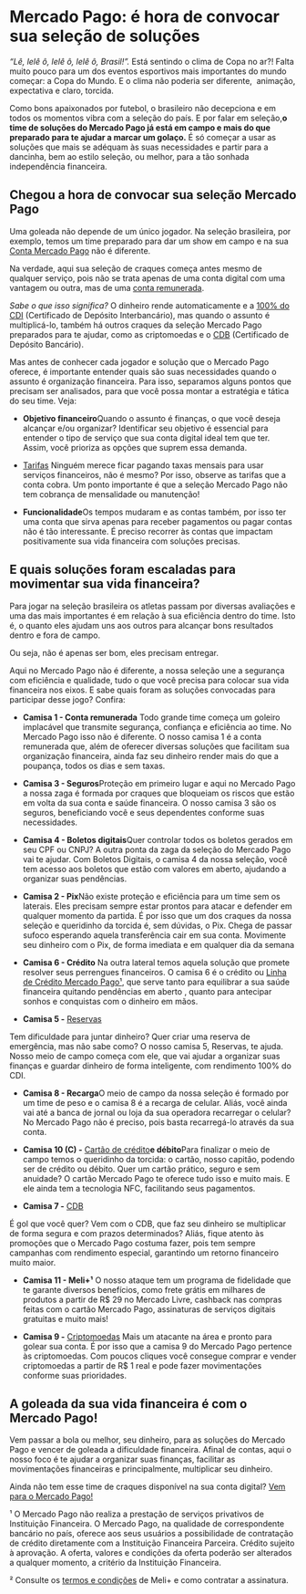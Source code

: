 # Mercado Pago: é hora de convocar sua seleção de soluções

*“Lê, lelê ô, lelê ô, lelê ô, Brasil!”.* Está sentindo o clima de Copa no ar?! Falta muito pouco para um dos eventos esportivos mais importantes do mundo começar: a Copa do Mundo. E o clima não poderia ser diferente,  animação, expectativa e claro, torcida.

Como bons apaixonados por futebol, o brasileiro não decepciona e em todos os momentos vibra com a seleção do país. E por falar em seleção,**o time de soluções do Mercado Pago já está em campo e mais do que preparado para te ajudar a marcar um golaço.** É só começar a usar as soluções que mais se adéquam às suas necessidades e partir para a dancinha, bem ao estilo seleção, ou melhor, para a tão sonhada independência financeira.

## **Chegou a hora de convocar sua seleção Mercado Pago**

Uma goleada não depende de um único jogador. Na seleção brasileira, por exemplo, temos um time preparado para dar um show em campo e na sua [Conta Mercado Pago](https://conteudo.mercadopago.com.br/conta-mercado-pago) não é diferente.

Na verdade, aqui sua seleção de craques começa antes mesmo de qualquer serviço, pois não se trata apenas de uma conta digital com uma vantagem ou outra, mas de uma [conta remunerada](https://meubolso.mercadopago.com.br/conta-remunerada-mercado-pago).

*Sabe o que isso significa?* O dinheiro rende automaticamente e a [100% do CDI](https://meubolso.mercadopago.com.br/sua-conta-rende-100-do-cdi-o-que-isso-significa) (Certificado de Depósito Interbancário), mas quando o assunto é multiplicá-lo, também há outros craques da seleção Mercado Pago preparados para te ajudar, como as criptomoedas e o [CDB](https://meubolso.mercadopago.com.br/cdb) (Certificado de Depósito Bancário).

Mas antes de conhecer cada jogador e solução que o Mercado Pago oferece, é importante entender quais são suas necessidades quando o assunto é organização financeira. Para isso, separamos alguns pontos que precisam ser analisados, para que você possa montar a estratégia e tática do seu time. Veja:

- **Objetivo financeiro**Quando o assunto é finanças, o que você deseja alcançar e/ou organizar? Identificar seu objetivo é essencial para entender o tipo de serviço que sua conta digital ideal tem que ter. Assim, você prioriza as opções que suprem essa demanda. 

- [Tarifas](https://meubolso.mercadopago.com.br/tarifas-bancarias)
Ninguém merece ficar pagando taxas mensais para usar serviços financeiros, não é mesmo? Por isso, observe as tarifas que a conta cobra. Um ponto importante é que a seleção Mercado Pago não tem cobrança de mensalidade ou manutenção! 

- **Funcionalidade**Os tempos mudaram e as contas também, por isso ter uma conta que sirva apenas para receber pagamentos ou pagar contas não é tão interessante. É preciso recorrer às contas que impactam positivamente sua vida financeira com soluções precisas. 

[](#)
## **E quais soluções foram escaladas para movimentar sua vida financeira?**

Para jogar na seleção brasileira os atletas passam por diversas avaliações e uma das mais importantes é em relação à sua eficiência dentro do time. Isto é, o quanto eles ajudam uns aos outros para alcançar bons resultados dentro e fora de campo.

Ou seja, não é apenas ser bom, eles precisam entregar.

Aqui no Mercado Pago não é diferente, a nossa seleção une a segurança com eficiência e qualidade, tudo o que você precisa para colocar sua vida financeira nos eixos. E sabe quais foram as soluções convocadas para participar desse jogo? Confira:

- **Camisa 1 - Conta remunerada** Todo grande time começa um goleiro implacável que transmite segurança, confiança e eficiência ao time. No Mercado Pago isso não é diferente. O nosso camisa 1 é a conta remunerada que, além de oferecer diversas soluções que facilitam sua organização financeira, ainda faz seu dinheiro render mais do que a poupança, todos os dias e sem taxas.

- **Camisa 3 - Seguros**Proteção em primeiro lugar e aqui no Mercado Pago a nossa zaga é formada por craques que bloqueiam os riscos que estão em volta da sua conta e saúde financeira. O nosso camisa 3 são os seguros, beneficiando você e seus dependentes conforme suas necessidades.

- **Camisa 4 - Boletos digitais**Quer controlar todos os boletos gerados em seu CPF ou CNPJ? A outra ponta da zaga da seleção do Mercado Pago vai te ajudar. Com Boletos Digitais, o camisa 4 da nossa seleção, você tem acesso aos boletos que estão com valores em aberto, ajudando a organizar suas pendências. 

- **Camisa 2 - Pix**Não existe proteção e eficiência para um time sem os laterais. Eles precisam sempre estar prontos para atacar e defender em qualquer momento da partida. É por isso que um dos craques da nossa seleção e queridinho da torcida é, sem dúvidas, o Pix. Chega de passar sufoco esperando aquela transferência cair em sua conta. Movimente seu dinheiro com o Pix, de forma imediata e em qualquer dia da semana

- **Camisa 6 - Crédito**
Na outra lateral temos aquela solução que promete resolver seus perrengues financeiros. O camisa 6 é o crédito ou [Linha de Crédito Mercado Pago¹](https://meubolso.mercadopago.com.br/conheca-os-beneficios-de-pagar-com-a-linha-de-credito-mercado-pago), que serve tanto para equilibrar a sua saúde financeira quitando pendências em aberto , quanto para antecipar sonhos e conquistas com o dinheiro em mãos.

- **Camisa 5 -** [Reservas](https://meubolso.mercadopago.com.br/reservas-do-mercado-pago)

Tem dificuldade para juntar dinheiro? Quer criar uma reserva de emergência, mas não sabe como? O nosso camisa 5, Reservas, te ajuda. Nosso meio de campo começa com ele, que vai ajudar a organizar suas finanças e guardar dinheiro de forma inteligente, com rendimento 100% do CDI.

- **Camisa 8 - Recarga**O meio de campo da nossa seleção é formado por um time de peso e o camisa 8 é a recarga de celular. Aliás, você ainda vai até a banca de jornal ou loja da sua operadora recarregar o celular? No Mercado Pago não é preciso, pois basta recarregá-lo através da sua conta.

- **Camisa 10 (C) -** [Cartão de crédito](https://meubolso.mercadopago.com.br/cartao-de-credito-mercado-pago-5-perguntas-e-respostas)**e débito**Para finalizar o meio de campo temos o queridinho da torcida: o cartão, nosso capitão, podendo ser de crédito ou débito. Quer um cartão prático, seguro e sem anuidade? O cartão Mercado Pago te oferece tudo isso e muito mais. E ele ainda tem a tecnologia NFC, facilitando seus pagamentos.

- **Camisa 7 -** [CDB](https://meubolso.mercadopago.com.br/cdb-app-mercado-pago)

É gol que você quer? Vem com o CDB, que faz seu dinheiro se multiplicar de forma segura e com prazos determinados? Aliás, fique atento às promoções que o Mercado Pago costuma fazer, pois tem sempre campanhas com rendimento especial, garantindo um retorno financeiro muito maior.

- **Camisa 11 - Meli+¹**
O nosso ataque tem um programa de fidelidade que te garante diversos benefícios, como frete grátis em milhares de produtos a partir de R$ 29 no Mercado Livre, cashback nas compras feitas com o cartão Mercado Pago, assinaturas de serviços digitais gratuitas e muito mais!

- **Camisa 9 -** [Criptomoedas](https://meubolso.mercadopago.com.br/criptomoedas-mercado-pago)
Mais um atacante na área e pronto para golear sua conta. É por isso que a camisa 9 do Mercado Pago pertence às criptomoedas. Com poucos cliques você consegue comprar e vender criptomoedas a partir de R$ 1 real e pode fazer movimentações conforme suas prioridades.

[](#)
## **A goleada da sua vida financeira é com o Mercado Pago!**

Vem passar a bola ou melhor, seu dinheiro, para as soluções do Mercado Pago e vencer de goleada a dificuldade financeira. Afinal de contas, aqui o nosso foco é te ajudar a organizar suas finanças, facilitar as movimentações financeiras e principalmente, multiplicar seu dinheiro.

Ainda não tem esse time de craques disponível na sua conta digital? [Vem para o Mercado Pago!](https://www.mercadopago.com.br/hub/registration/landing)

¹ O Mercado Pago não realiza a prestação de serviços privativos de Instituição Financeira. O Mercado Pago, na qualidade de correspondente bancário no país, oferece aos seus usuários a possibilidade de contratação de crédito diretamente com a Instituição Financeira Parceira. Crédito sujeito à aprovação. A oferta, valores e condições da oferta poderão ser alterados a qualquer momento, a critério da Instituição Financeira.

² Consulte os [termos e condições](https://www.mercadolivre.com.br/ajuda/30487) de Meli+ e como contratar a assinatura.